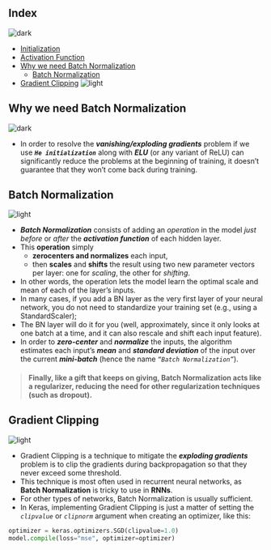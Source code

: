 ## Index
![dark](https://user-images.githubusercontent.com/12748752/141935752-90492d2e-7904-4f9f-a5a1-c4e59ddc3a33.png)
* [Initialization](#)
* [Activation Function](https://github.com/iAmKankan/Neural-Network/blob/main/activation_functions/README.md)
* [Why we need Batch Normalization](#why-we-need-batch-normalization)
   * [Batch Normalization](#batch-normalization)
* [Gradient Clipping](#gradient-clipping)
![light](https://user-images.githubusercontent.com/12748752/141935760-406edb8f-cb9b-4e30-9b69-9153b52c28b4.png)

## Why we need Batch Normalization
![dark](https://user-images.githubusercontent.com/12748752/141935752-90492d2e-7904-4f9f-a5a1-c4e59ddc3a33.png)
* In order to resolve the _**vanishing/exploding gradients**_ problem if we use **_`He initialization`_** along with **_ELU_** (or any variant of ReLU) can significantly reduce the problems at the beginning of training, it doesn’t guarantee that they won’t come back during training.
## Batch Normalization
![light](https://user-images.githubusercontent.com/12748752/141935760-406edb8f-cb9b-4e30-9b69-9153b52c28b4.png)
* _**Batch Normalization**_ consists of adding an _operation_ in the model _just before_ or _after_ the **_activation function_** of each hidden layer. 
* This **operation** simply 
   * **zerocenters and normalizes** each input, 
   * then **scales** and **shifts** the result using two new parameter vectors per layer: one for _scaling_, the other for _shifting_. 
* In other words, the operation lets the model learn the optimal scale and mean of each of the layer’s inputs. 
* In many cases, if you add a BN layer as the very first layer of your neural network, you do not need to standardize your training set (e.g., using a StandardScaler); 
* The BN layer will do it for you (well, approximately, since it only looks at one batch at a time, and it can also rescale and shift each input feature).
* In order to _**zero-center**_ and **_normalize_** the inputs, the algorithm estimates each input’s **_mean_** and **_standard deviation_** of the input over the current **_mini-batch_** (hence the name _`“Batch Normalization”`_).
> #### Finally, like a gift that keeps on giving, Batch Normalization acts like a regularizer, reducing the need for other regularization techniques (such as dropout).

## Gradient Clipping
![light](https://user-images.githubusercontent.com/12748752/141935760-406edb8f-cb9b-4e30-9b69-9153b52c28b4.png)
* Gradient Clipping is a technique to mitigate the **_exploding gradients_** problem is to clip the gradients during backpropagation so that they never exceed some threshold. 
* This technique is most often used in recurrent neural networks, as **Batch Normalization** is tricky to use in **RNNs**. 
* For other types of networks, Batch Normalization is usually sufficient.
* In Keras, implementing Gradient Clipping is just a matter of setting the _`clipvalue`_ or _`clipnorm`_ argument when creating an optimizer, like this:
```Python
optimizer = keras.optimizers.SGD(clipvalue=1.0)
model.compile(loss="mse", optimizer=optimizer)
```

